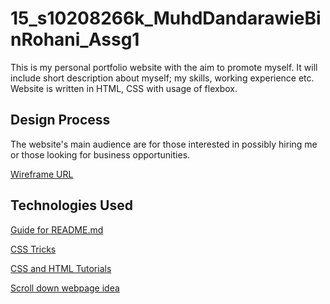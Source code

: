 # 15_s10208266k_MuhdDandarawieBinRohani_Assg1

This is my personal portfolio website with the aim to promote myself. It will include short description about myself; my skills, working experience etc. Website is written in HTML, CSS with usage of flexbox.

## Design Process
The website's main audience are for those interested in possibly hiring me or those looking for business opportunities.

[Wireframe URL](https://drive.google.com/file/d/1uEF2XcZFVHpX2sEZ-SaxtHHhSG84CX8B/view?usp=sharing)

## Technologies Used

[Guide for README.md](https://raw.githubusercontent.com/immalcolm/interactivedev-readme-template/main/README.md)

[CSS Tricks](https://css-tricks.com/)

[CSS and HTML Tutorials](https://www.w3schools.com/html/html_links.asp)

[Scroll down webpage idea](https://www.youtube.com/watch?v=3-2Pj5hxwrw)


